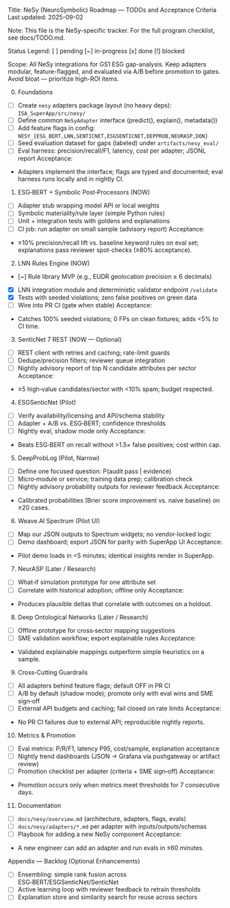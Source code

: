Title: NeSy (NeuroSymbolic) Roadmap — TODOs and Acceptance Criteria
Last updated: 2025-09-02

Note: This file is the NeSy-specific tracker. For the full program checklist, see docs/TODO.md.

Status Legend: [ ] pending  [~] in-progress  [x] done  [!] blocked

Scope: All NeSy integrations for GS1 ESG gap-analysis. Keep adapters modular, feature-flagged, and evaluated via A/B before promotion to gates. Avoid bloat — prioritize high-ROI items.

0) Foundations
- [ ] Create `nesy` adapters package layout (no heavy deps): `ISA_SuperApp/src/nesy/`
- [ ] Define common `NeSyAdapter` interface (predict(), explain(), metadata())
- [ ] Add feature flags in config: `NESY_{ESG_BERT,LNN,SENTICNET,ESGSENTICNET,DEPPROB,NEURASP,DON}`
- [ ] Seed evaluation dataset for gaps (labeled) under `artifacts/nesy_eval/`
- [ ] Eval harness: precision/recall/F1, latency, cost per adapter; JSONL report
Acceptance:
- Adapters implement the interface; flags are typed and documented; eval harness runs locally and in nightly CI.

1) ESG‑BERT + Symbolic Post‑Processors (NOW)
- [ ] Adapter stub wrapping model API or local weights
- [ ] Symbolic materiality/rule layer (simple Python rules)
- [ ] Unit + integration tests with goldens and explanations
- [ ] CI job: run adapter on small sample (advisory report)
Acceptance:
- ≥10% precision/recall lift vs. baseline keyword rules on eval set; explanations pass reviewer spot-checks (≥80% acceptance).

2) LNN Rules Engine (NOW)
- [~] Rule library MVP (e.g., EUDR geolocation precision ≥ 6 decimals)
- [x] LNN integration module and deterministic validator endpoint `/validate`
- [x] Tests with seeded violations; zero false positives on green data
- [ ] Wire into PR CI (gate when stable)
Acceptance:
- Catches 100% seeded violations; 0 FPs on clean fixtures; adds <5% to CI time.

3) SenticNet 7 REST (NOW — Optional)
- [ ] REST client with retries and caching; rate-limit guards
- [ ] Dedupe/precision filters; reviewer queue integration
- [ ] Nightly advisory report of top N candidate attributes per sector
Acceptance:
- ≥5 high‑value candidates/sector with <10% spam; budget respected.

4) ESGSenticNet (Pilot)
- [ ] Verify availability/licensing and API/schema stability
- [ ] Adapter + A/B vs. ESG‑BERT; confidence thresholds
- [ ] Nightly eval, shadow mode only
Acceptance:
- Beats ESG‑BERT on recall without >1.5× false positives; cost within cap.

5) DeepProbLog (Pilot, Narrow)
- [ ] Define one focused question: P(audit pass | evidence)
- [ ] Micro‑module or service; training data prep; calibration check
- [ ] Nightly advisory probability outputs for reviewer feedback
Acceptance:
- Calibrated probabilities (Brier score improvement vs. naive baseline) on ≥20 cases.

6) Weave.AI Spectrum (Pilot UI)
- [ ] Map our JSON outputs to Spectrum widgets; no vendor‑locked logic
- [ ] Demo dashboard; export JSON for parity with SuperApp UI
Acceptance:
- Pilot demo loads in <5 minutes; identical insights render in SuperApp.

7) NeurASP (Later / Research)
- [ ] What‑if simulation prototype for one attribute set
- [ ] Correlate with historical adoption; offline only
Acceptance:
- Produces plausible deltas that correlate with outcomes on a holdout.

8) Deep Ontological Networks (Later / Research)
- [ ] Offline prototype for cross‑sector mapping suggestions
- [ ] SME validation workflow; export explainable rules
Acceptance:
- Validated explainable mappings outperform simple heuristics on a sample.

9) Cross‑Cutting Guardrails
- [ ] All adapters behind feature flags; default OFF in PR CI
- [ ] A/B by default (shadow mode); promote only with eval wins and SME sign‑off
- [ ] External API budgets and caching; fail closed on rate limits
Acceptance:
- No PR CI failures due to external API; reproducible nightly reports.

10) Metrics & Promotion
- [ ] Eval metrics: P/R/F1, latency P95, cost/sample, explanation acceptance
- [ ] Nightly trend dashboards (JSON → Grafana via pushgateway or artifact review)
- [ ] Promotion checklist per adapter (criteria + SME sign‑off)
Acceptance:
- Promotion occurs only when metrics meet thresholds for 7 consecutive days.

11) Documentation
- [ ] `docs/nesy/overview.md` (architecture, adapters, flags, evals)
- [ ] `docs/nesy/adapters/*.md` per adapter with inputs/outputs/schemas
- [ ] Playbook for adding a new NeSy component
Acceptance:
- A new engineer can add an adapter and run evals in ≤60 minutes.

Appendix — Backlog (Optional Enhancements)
- [ ] Ensembling: simple rank fusion across ESG‑BERT/ESGSenticNet/SenticNet
- [ ] Active learning loop with reviewer feedback to retrain thresholds
- [ ] Explanation store and similarity search for reuse across sectors
